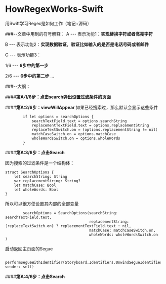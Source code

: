 # HowRegexWorks-Swift
用Swift学习Regex是如何工作（笔记+源码）

###--文章中用到的符号解释：
A --- 表示功能1：**实现替换字符或者高亮字符**

B --- 表示功能2：**实现数据验证，验证比如输入的是否是电话号码或者邮件**

C --- 表示功能3：

1/6 --- **6步中的第一步**

2/6 --- **6步中的第二步**
...



###--大纲：

####**第A:1/6步：点击search弹出设置过滤条件的页面**

####**第A:2/6步：viewWillAppear**
如果已经搜索过，那么默认会显示这些条件
```
        if let options = searchOptions {
            searchTextField.text = options.searchString
            replacementTextField.text = options.replacementString
            replaceTextSwitch.on = (options.replacementString != nil)
            matchCaseSwitch.on = options.matchCase
            wholeWordsSwitch.on = options.wholeWords
        }
```

####**第A:3/6步：点击Search**

因为搜索的过滤条件是一个结构体：
```
struct SearchOptions {
    let searchString: String
    var replacementString: String?
    let matchCase: Bool
    let wholeWords: Bool
}
```

所以可以很方便设置其内部的全部变量
```
        searchOptions = SearchOptions(searchString: searchTextField.text,
                                      replacementString: (replaceTextSwitch.on) ? replacementTextField.text : nil,
                                      matchCase: matchCaseSwitch.on,
                                      wholeWords: wholeWordsSwitch.on )
```

启动返回主页面的Segue
```
        performSegueWithIdentifier(Storyboard.Identifiers.UnwindSegueIdentifier, sender: self)
```

####**第A:4/6步：点击Search**
